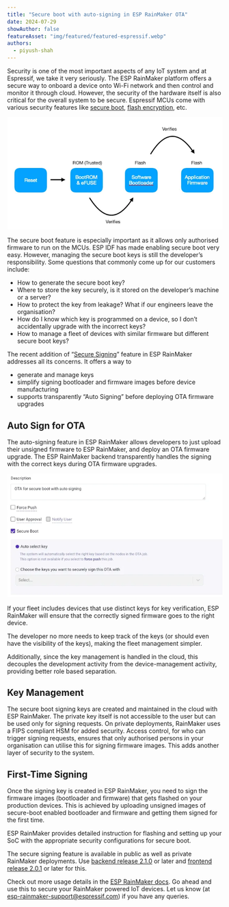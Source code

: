 ```yaml
---
title: "Secure boot with auto-signing in ESP RainMaker OTA"
date: 2024-07-29
showAuthor: false
featureAsset: "img/featured/featured-espressif.webp"
authors:
  - piyush-shah
---
```

Security is one of the most important aspects of any IoT system and at Espressif, we take it very seriously. The ESP RainMaker platform offers a secure way to onboard a device onto Wi-Fi network and then control and monitor it through cloud. However, the security of the hardware itself is also critical for the overall system to be secure. Espressif MCUs come with various security features like [secure boot](https://docs.espressif.com/projects/esp-idf/en/stable/esp32/security/secure-boot-v2.html), [flash encryption](https://docs.espressif.com/projects/esp-idf/en/stable/esp32/security/flash-encryption.html), etc.

![](img/secure-1.webp)

The secure boot feature is especially important as it allows only authorised firmware to run on the MCUs. ESP IDF has made enabling secure boot very easy. However, managing the secure boot keys is still the developer’s responsibility. Some questions that commonly come up for our customers include:

- How to generate the secure boot key?
- Where to store the key securely, is it stored on the developer’s machine or a server?
- How to protect the key from leakage? What if our engineers leave the organisation?
- How do I know which key is programmed on a device, so I don’t accidentally upgrade with the incorrect keys?
- How to manage a fleet of devices with similar firmware but different secure boot keys?

The recent addition of “[Secure Signing](https://rainmaker.espressif.com/docs/secure-signing)” feature in ESP RainMaker addresses all its concerns. It offers a way to

- generate and manage keys
- simplify signing bootloader and firmware images before device manufacturing
- supports transparently “Auto Signing” before deploying OTA firmware upgrades

## Auto Sign for OTA

The auto-signing feature in ESP RainMaker allows developers to just upload their unsigned firmware to ESP RainMaker, and deploy an OTA firmware upgrade. The ESP RainMaker backend transparently handles the signing with the correct keys during OTA firmware upgrades.

![](img/secure-2.webp)

If your fleet includes devices that use distinct keys for key verification, ESP RainMaker will ensure that the correctly signed firmware goes to the right device.

The developer no more needs to keep track of the keys (or should even have the visibility of the keys), making the fleet management simpler.

Additionally, since the key management is handled in the cloud, this decouples the development activity from the device-management activity, providing better role based separation.

## Key Management

The secure boot signing keys are created and maintained in the cloud with ESP RainMaker. The private key itself is not accessible to the user but can be used only for signing requests. On private deployments, RainMaker uses a FIPS compliant HSM for added security. Access control, for who can trigger signing requests, ensures that only authorised persons in your organisation can utilise this for signing firmware images. This adds another layer of security to the system.

## First-Time Signing

Once the signing key is created in ESP RainMaker, you need to sign the firmware images (bootloader and firmware) that gets flashed on your production devices. This is achieved by uploading unsigned images of secure-boot enabled bootloader and firmware and getting them signed for the first time.

ESP RainMaker provides detailed instruction for flashing and setting up your SoC with the appropriate security configurations for secure boot.

The secure signing feature is available in public as well as private RainMaker deployments. Use [backend release 2.1.0](https://customer.rainmaker.espressif.com/docs/rainmaker-releases/#210-22-apr-2024) or later and [frontend release 2.0.1](https://customer.rainmaker.espressif.com/docs/frontend-releases/#201-12-jun-2024) or later for this.

Check out more usage details in the [ESP RainMaker docs](https://rainmaker.espressif.com/docs/secure-signing). Go ahead and use this to secure your RainMaker powered IoT devices. Let us know (at [esp-rainmaker-support@espressif.com](mailto:esp-rainmaker-support@espressif.com)) if you have any queries.
